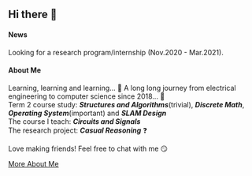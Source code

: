 ## Hi there :wave:

#### News
Looking for a research program/internship (Nov.2020 - Mar.2021).  
  
#### About Me 
Learning, learning and learning... :blue_book: A long long journey from electrical engineering to computer science since 2018... :mountain_cableway:  
Term 2 course study: ***Structures and Algorithms***(trivial), ***Discrete Math***, ***Operating System***(important) and ***SLAM Design***  
The course I teach: ***Circuits and Signals***  
The research project: ***Casual Reasoning*** :question:  
  
Love making friends! Feel free to chat with me :smirk:  
  
[More About Me](https://terryyz.github.io/_pages/resume.pdf)
